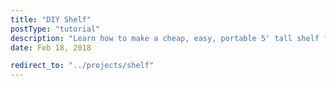 ```yaml
---
title: "DIY Shelf"
postType: "tutorial"
description: "Learn how to make a cheap, easy, portable 5' tall shelf from scratch!"
date: Feb 18, 2018

redirect_to: "../projects/shelf"
---
```

